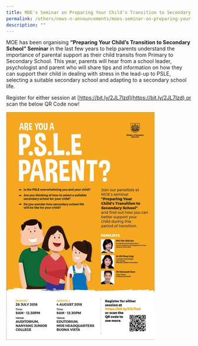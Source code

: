 ```yaml
---
title: MOE's Seminar on Preparing Your Child's Transition to Secondary School
permalink: /others/news-n-announcements/moes-seminar-on-preparing-your-child-s-transition-to-secondary-school/
description: ""
---
```

MOE has been organising **“Preparing Your Child’s Transition to Secondary School” Seminar** in the last few years to help parents understand the importance of parental support as their child transits from Primary to Secondary School. This year, parents will hear from a school leader, psychologist and parent who will share tips and information on how they can support their child in dealing with stress in the lead-up to PSLE, selecting a suitable secondary school and adapting to a secondary school life.

Register for either session at [https://bit.ly/2JL7lzd](https://bit.ly/2JL7lzd) or scan the below QR Code now!

<img src="/images/poster.jpg" style="width:80%"/>